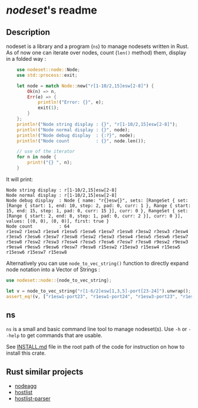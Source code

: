 # *nodeset*'s readme

## Description

nodeset is a library and a program (`ns`) to manage nodesets written in Rust.
As of now one can iterate over nodes, count (`len()` method) them, display
in a folded way :

```rust
    use nodeset::node::Node;
    use std::process::exit;

    let node = match Node::new("r[1-10/2,15]esw[2-8]") {
        Ok(n) => n,
        Err(e) => {
            println!("Error: {}", e);
            exit(1);
        }
    };
    println!("Node string display : {}", "r[1-10/2,15]esw[2-8]");
    println!("Node normal display : {}", node);
    println!("Node debug display  : {:?}", node);
    println!("Node count          : {}", node.len());

    // use of the iterator
    for n in node {
        print!("{} ", n);
    }
```

It will print:
```terminal
Node string display : r[1-10/2,15]esw[2-8]
Node normal display : r[1-10/2,15]esw[2-8]
Node debug display  : Node { name: "r{}esw{}", sets: [RangeSet { set: [Range { start: 1, end: 10, step: 2, pad: 0, curr: 1 }, Range { start: 15, end: 15, step: 1, pad: 0, curr: 15 }], curr: 0 }, RangeSet { set: [Range { start: 2, end: 8, step: 1, pad: 0, curr: 2 }], curr: 0 }], values: [(0, 0), (0, 0)], first: true }
Node count          : 64
r1esw2 r1esw3 r1esw4 r1esw5 r1esw6 r1esw7 r1esw8 r3esw2 r3esw3 r3esw4 r3esw5 r3esw6 r3esw7 r3esw8 r5esw2 r5esw3 r5esw4 r5esw5 r5esw6 r5esw7 r5esw8 r7esw2 r7esw3 r7esw4 r7esw5 r7esw6 r7esw7 r7esw8 r9esw2 r9esw3 r9esw4 r9esw5 r9esw6 r9esw7 r9esw8 r15esw2 r15esw3 r15esw4 r15esw5 r15esw6 r15esw7 r15esw8
```

Alternatively you can use `node_to_vec_string()` function to directly expand node notation into a Vector of Strings :

```rust
use nodeset::node::{node_to_vec_string};

let v = node_to_vec_string("r[1-6/2]esw[1,3,5]-port[23-24]").unwrap();
assert_eq!(v, ["r1esw1-port23", "r1esw1-port24", "r1esw3-port23", "r1esw3-port24", "r1esw5-port23", "r1esw5-port24", "r3esw1-port23", "r3esw1-port24", "r3esw3-port23", "r3esw3-port24", "r3esw5-port23", "r3esw5-port24", "r5esw1-port23", "r5esw1-port24", "r5esw3-port23", "r5esw3-port24", "r5esw5-port23", "r5esw5-port24"]);
```

## ns

`ns` is a small and basic command line tool to manage nodeset(s). Use `-h` or `--help` to get commands that are usable.

See [INSTALL.md](https://gitlab.com/delhomme/nodeset/-/blob/master/INSTALL.md) file in the root path of the code for instruction on how to install this crate.

## Rust similar projects

* [nodeagg](https://crates.io/crates/nodeagg)
* [hostlist](https://crates.io/crates/hostlist)
* [hostlist-parser](https://crates.io/crates/hostlist-parser)
